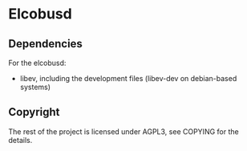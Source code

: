 Elcobusd
=======

Dependencies
------------

For the elcobusd:

* libev, including the development files (libev-dev on debian-based systems)


Copyright
---------
The rest of the project is licensed under AGPL3, see COPYING for the details.
